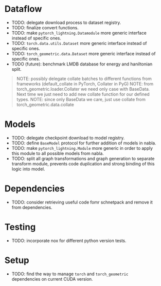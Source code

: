  # Dataflow

  - TODO: delegate download process to dataset registry.
  - TODO: finalize convert functions.
  - TODO: make `pytorch_lightning.Datamodule` more generic interface instead of specific ones.
  - TODO: `torch.data.utils.Dataset` more generic interface instead of specific ones.
  - TODO: `torch_geometric.data.Dataset` more generic interface instead of specific ones.
  - TODO (future): benchmark LMDB database for energy and haniltonian split.

  > NOTE: possibly delegate collate batches to different functions from frameworks (default_collate in PyTorch, Collater in PyG)
  > NOTE: from torch_geometric.loader.Collater we need only case with BaseData. Next time we just need to add new collate function for our defined types.
  > NOTE: since only BaseData we care, just use collate from torch_geometric.data.collate

# Models

  - TODO: delegate checkpoint download to model registry.
  - TODO: define `BaseModel` protocol for further addition of models in nabla.
  - TODO: make `pytorch_lightning.Module` more generic in order to apply this module to all possible models from nabla.
  - TODO: split all graph transformations and graph generation to separate transform module, prevents code duplication and strong binding of this logic into model.

# Dependencies
  - TODO: consider retrieving useful code fomr schnetpack and remove it from dependencies.

# Testing
  - TODO: incorporate nox for different python version tests.


# Setup
  - TODO: find the way to manage `torch` and `torch_geometric` dependencies on current CUDA version.
